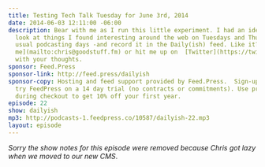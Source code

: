 ```yaml
---
title: Testing Tech Talk Tuesday for June 3rd, 2014
date: 2014-06-03 12:11:00 -06:00
description: Bear with me as I run this little experiment. I had an idea to do a quick
  look at things I found interesting around the web on Tuesdays and Thursdays -my
  usual podcasting days -and record it in the Daily(ish) feed. Like it? Hate it?  [Email
  me](mailto:chris@goodstuff.fm) or hit me up on  [Twitter](https://twitter.com/iChris)
  with your thoughts.
sponsor: Feed.Press
sponsor-link: http://feed.press/dailyish
sponsor-copy: Hosting and feed support provided by Feed.Press.  Sign-up today and
  try FeedPress on a 14 day trial (no contracts or commitments). Use promo code "dailyish"
  during checkout to get 10% off your first year.
episode: 22
show: dailyish
mp3: http://podcasts-1.feedpress.co/10587/dailyish-22.mp3
layout: episode
---
```


<em>Sorry the show notes for this episode were removed because Chris got lazy when we moved to our new CMS</em>.
